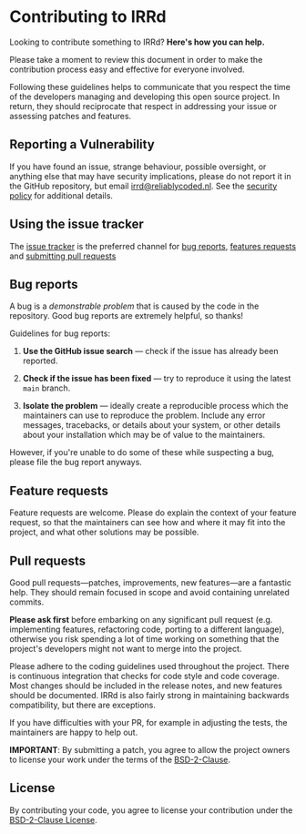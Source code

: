 # Contributing to IRRd

Looking to contribute something to IRRd? **Here's how you can help.**

Please take a moment to review this document in order to make the contribution
process easy and effective for everyone involved.

Following these guidelines helps to communicate that you respect the time of
the developers managing and developing this open source project. In return,
they should reciprocate that respect in addressing your issue or assessing
patches and features.

## Reporting a Vulnerability

If you have found an issue, strange behaviour, possible oversight,
or anything else that may have security implications, please do not
report it in the GitHub repository, but email irrd@reliablycoded.nl.
See the [security policy](SECURITY.rst) for additional details.

## Using the issue tracker

The [issue tracker](https://github.com/irrdnet/irrd/issues) is
the preferred channel for [bug reports](#bug-reports), [features requests](#feature-requests)
and [submitting pull requests](#pull-requests)

## Bug reports

A bug is a _demonstrable problem_ that is caused by the code in the repository.
Good bug reports are extremely helpful, so thanks!

Guidelines for bug reports:

1. **Use the GitHub issue search** &mdash; check if the issue has already been
   reported.

2. **Check if the issue has been fixed** &mdash; try to reproduce it using the
   latest `main` branch.

3. **Isolate the problem** &mdash; ideally create a reproducible process which
   the maintainers can use to reproduce the problem. Include any error messages,
   tracebacks, or details about your system, or other details about your installation
   which may be of value to the maintainers.

However, if you're unable to do some of these while suspecting a bug,
please file the bug report anyways.

## Feature requests

Feature requests are welcome. Please do explain the
context of your feature request, so that the maintainers can see how
and where it may fit into the project, and what other solutions may
be possible.

## Pull requests

Good pull requests—patches, improvements, new features—are a fantastic
help. They should remain focused in scope and avoid containing unrelated
commits.

**Please ask first** before embarking on any significant pull request (e.g.
implementing features, refactoring code, porting to a different language),
otherwise you risk spending a lot of time working on something that the
project's developers might not want to merge into the project.

Please adhere to the coding guidelines used throughout the
project. There is continuous integration that checks for code style and
code coverage. Most changes should be included in the release notes,
and new features should be documented. IRRd is also fairly strong in
maintaining backwards compatibility, but there are exceptions.

If you have difficulties with your PR, for example in adjusting the tests,
the maintainers are happy to help out.

**IMPORTANT**: By submitting a patch, you agree to allow the project owners to
license your work under the terms of the [BSD-2-Clause](LICENSE).

## License

By contributing your code, you agree to license your contribution under the [BSD-2-Clause License](LICENSE).
